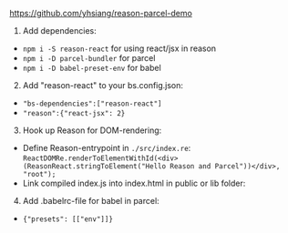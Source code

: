 https://github.com/yhsiang/reason-parcel-demo

1. Add dependencies: 

- `npm i -S reason-react` for using react/jsx in reason
- `npm i -D parcel-bundler` for parcel
- `npm i -D babel-preset-env` for babel

2. Add "reason-react" to your bs.config.json:
- `"bs-dependencies":["reason-react"]`
- `"reason":{"react-jsx": 2}`

3. Hook up Reason for DOM-rendering:
- Define Reason-entrypoint in `./src/index.re`:
`ReactDOMRe.renderToElementWithId(<div>(ReasonReact.stringToElement("Hello Reason and Parcel"))</div>, "root");`
- Link compiled index.js into index.html in public or lib folder: 

4. Add .babelrc-file for babel in parcel:
- `{"presets": [["env"]]}`